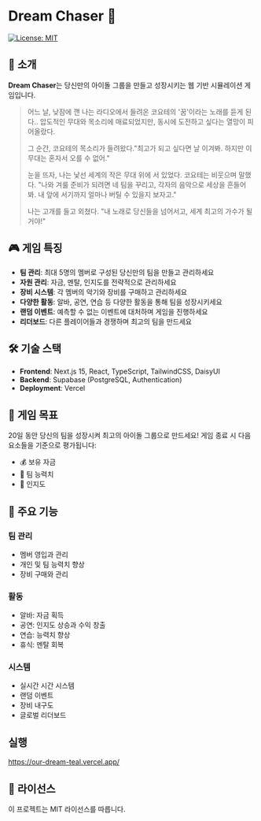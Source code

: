 # Dream Chaser 🎤

[![License: MIT](https://img.shields.io/badge/License-MIT-yellow.svg)](https://opensource.org/licenses/MIT)

## 🌟 소개

**Dream Chaser**는 당신만의 아이돌 그룹을 만들고 성장시키는 웹 기반 시뮬레이션 게임입니다.

> 어느 날, 낮잠에 깬 나는 라디오에서 들려온 코요테의 '꿈'이라는 노래를 듣게 된다.. 압도적인 무대와 목소리에 매료되었지만, 동시에 도전하고 싶다는 열망이 피어올랐다.
> 
> 그 순간, 코요테의 목소리가 들려왔다."최고가 되고 싶다면 날 이겨봐. 하지만 이 무대는 혼자서 오를 수 없어."
> 
> 눈을 뜨자, 나는 낯선 세계의 작은 무대 위에 서 있었다. 코요테는 비웃으며 말했다. "나와 겨룰 준비가 되려면 네 팀을 꾸리고, 각자의 음악으로 세상을 흔들어 봐. 내 앞에 서기까지 얼마나 버틸 수 있을지 보자고."
> 
> 나는 고개를 들고 외쳤다. "내 노래로 당신들을 넘어서고, 세계 최고의 가수가 될 거야!"

## 🎮 게임 특징

- **팀 관리**: 최대 5명의 멤버로 구성된 당신만의 팀을 만들고 관리하세요
- **자원 관리**: 자금, 멘탈, 인지도를 전략적으로 관리하세요
- **장비 시스템**: 각 멤버의 악기와 장비를 구매하고 관리하세요
- **다양한 활동**: 알바, 공연, 연습 등 다양한 활동을 통해 팀을 성장시키세요
- **랜덤 이벤트**: 예측할 수 없는 이벤트에 대처하며 게임을 진행하세요
- **리더보드**: 다른 플레이어들과 경쟁하며 최고의 팀을 만드세요

## 🛠 기술 스택

- **Frontend**: Next.js 15, React, TypeScript, TailwindCSS, DaisyUI
- **Backend**: Supabase (PostgreSQL, Authentication)
- **Deployment**: Vercel

## 🎯 게임 목표

20일 동안 당신의 팀을 성장시켜 최고의 아이돌 그룹으로 만드세요! 게임 종료 시 다음 요소들을 기준으로 평가됩니다:

- 💰 보유 자금
- 💪 팀 능력치
- 🌟 인지도

## 🚀 주요 기능

### 팀 관리
- 멤버 영입과 관리
- 개인 및 팀 능력치 향상
- 장비 구매와 관리

### 활동
- 알바: 자금 획득
- 공연: 인지도 상승과 수익 창출
- 연습: 능력치 향상
- 휴식: 멘탈 회복

### 시스템
- 실시간 시간 시스템
- 랜덤 이벤트
- 장비 내구도
- 글로벌 리더보드

## 실행
https://our-dream-teal.vercel.app/

## 📝 라이선스

이 프로젝트는 MIT 라이선스를 따릅니다.
